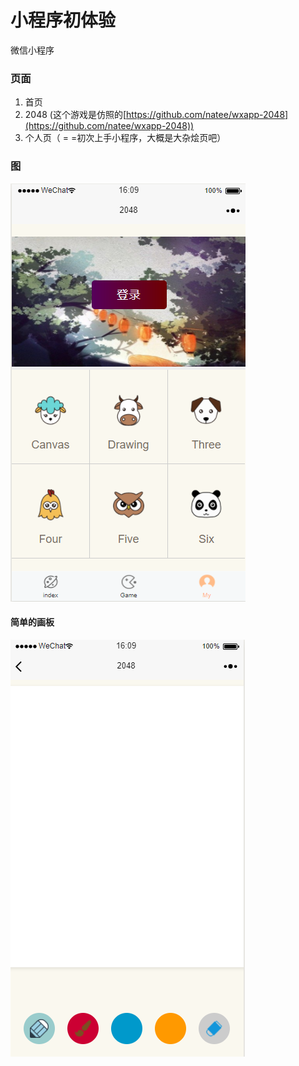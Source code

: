 # 小程序初体验
微信小程序
### 页面
1. 首页
2. 2048 (这个游戏是仿照的[https://github.com/natee/wxapp-2048](https://github.com/natee/wxapp-2048))
3. 个人页（ = =初次上手小程序，大概是大杂烩页吧）
### 图
![image](img/2.png)
#### 简单的画板
![image](img/3.png)
